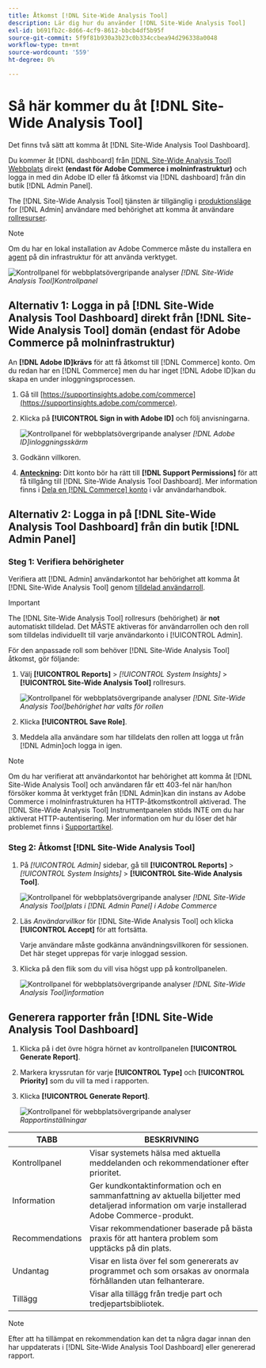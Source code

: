 ```yaml
---
title: Åtkomst [!DNL Site-Wide Analysis Tool]
description: Lär dig hur du använder [!DNL Site-Wide Analysis Tool]
exl-id: b691fb2c-8d66-4cf9-8612-bbcb4df5b95f
source-git-commit: 5f9f81b930a3b23c0b334ccbea94d296338a0048
workflow-type: tm+mt
source-wordcount: '559'
ht-degree: 0%

---
```


# Så här kommer du åt [!DNL Site-Wide Analysis Tool]

Det finns två sätt att komma åt [!DNL Site-Wide Analysis Tool Dashboard].

Du kommer åt [!DNL dashboard] från [[!DNL Site-Wide Analysis Tool] Webbplats](https://supportinsights.adobe.com/commerce) direkt **(endast för Adobe Commerce i molninfrastruktur)** och logga in med din Adobe ID eller få åtkomst via [!DNL dashboard] från din butik [!DNL Admin Panel].

The [!DNL Site-Wide Analysis Tool] tjänsten är tillgänglig i [produktionsläge](https://docs.magento.com/user-guide/magento/installation-modes.html) for [!DNL Admin] användare med behörighet att komma åt användare [rollresurser](https://docs.magento.com/user-guide/system/permissions-user-roles.html).

>[!NOTE]
>
>Om du har en lokal installation av Adobe Commerce måste du installera en [agent](../site-wide-analysis-tool/installation.md) på din infrastruktur för att använda verktyget.

![Kontrollpanel för webbplatsövergripande analyser](../../assets/tools/site-wide-analysis-tool-dashboard.png)
*[!DNL Site-Wide Analysis Tool]Kontrollpanel*

## Alternativ 1: Logga in på [!DNL Site-Wide Analysis Tool Dashboard] direkt från [!DNL Site-Wide Analysis Tool] domän (endast för Adobe Commerce på molninfrastruktur)

An **[!DNL Adobe ID]krävs** för att få åtkomst till [!DNL Commerce] konto.
Om du redan har en [!DNL Commerce] men du har inget [!DNL Adobe ID]kan du skapa en under inloggningsprocessen.

1. Gå till [https://supportinsights.adobe.com/commerce](https://supportinsights.adobe.com/commerce).

1. Klicka på **[!UICONTROL Sign in with Adobe ID]** och följ anvisningarna.

   ![Kontrollpanel för webbplatsövergripande analyser](../../assets/tools/adobe-id-login.jpg)
   *[!DNL Adobe ID]inloggningsskärm*

1. Godkänn villkoren.

1. **<u>Anteckning</u>:** Ditt konto bör ha rätt till **[!DNL Support Permissions]** för att få tillgång till [!DNL Site-Wide Analysis Tool Dashboard].
Mer information finns i [Dela en [!DNL Commerce] konto](https://experienceleague.adobe.com/docs/commerce-admin/start/commerce-account/commerce-account-share.html) i vår användarhandbok.

## Alternativ 2: Logga in på [!DNL Site-Wide Analysis Tool Dashboard] från din butik [!DNL Admin Panel]

### Steg 1: Verifiera behörigheter

Verifiera att [!DNL Admin] användarkontot har behörighet att komma åt [!DNL Site-Wide Analysis Tool] genom [tilldelad användarroll](https://docs.magento.com/user-guide/system/permissions-user-roles.html).

>[!IMPORTANT]
>
>The [!DNL Site-Wide Analysis Tool] rollresurs (behörighet) är **not** automatiskt tilldelad. Det MÅSTE aktiveras för användarrollen och den roll som tilldelas individuellt till varje användarkonto i [!UICONTROL Admin].

För den anpassade roll som behöver [!DNL Site-Wide Analysis Tool] åtkomst, gör följande:

1. Välj **[!UICONTROL Reports]** > *[!UICONTROL System Insights]* > **[!UICONTROL Site-Wide Analysis Tool]** rollresurs.

   ![Kontrollpanel för webbplatsövergripande analyser](../../assets/tools/swat-role-access.png)
   *[!DNL Site-Wide Analysis Tool]behörighet har valts för rollen*

1. Klicka **[!UICONTROL Save Role]**.

1. Meddela alla användare som har tilldelats den rollen att logga ut från [!DNL Admin]och logga in igen.

>[!NOTE]
>
>Om du har verifierat att användarkontot har behörighet att komma åt [!DNL Site-Wide Analysis Tool] och användaren får ett 403-fel när han/hon försöker komma åt verktyget från [!DNL Admin]kan din instans av Adobe Commerce i molninfrastrukturen ha HTTP-åtkomstkontroll aktiverad. The [!DNL Site-Wide Analysis Tool] Instrumentpanelen stöds INTE om du har aktiverat HTTP-autentisering. Mer information om hur du löser det här problemet finns i [Supportartikel](https://support.magento.com/hc/en-us/articles/360057400172-403-errors-when-accessing-Site-Wide-Analysis-Tool-on-Magento?_ga=2.168901729.117144580.1649172612-1623400270.1640858671).

### Steg 2: Åtkomst [!DNL Site-Wide Analysis Tool]

1. På *[!UICONTROL Admin]* sidebar, gå till **[!UICONTROL Reports]** > *[!UICONTROL System Insights]* > **[!UICONTROL Site-Wide Analysis Tool]**.

   ![Kontrollpanel för webbplatsövergripande analyser](../../assets/tools/ac-admin-panel-marked.jpg)
   *[!DNL Site-Wide Analysis Tool]plats i [!DNL Admin Panel] i Adobe Commerce*

1. Läs *Användarvillkor* för [!DNL Site-Wide Analysis Tool] och klicka **[!UICONTROL Accept]** för att fortsätta.

   Varje användare måste godkänna användningsvillkoren för sessionen. Det här steget upprepas för varje inloggad session.


1. Klicka på den flik som du vill visa högst upp på kontrollpanelen.

   ![Kontrollpanel för webbplatsövergripande analyser](../../assets/tools/swat-information-tab.png)
   *[!DNL Site-Wide Analysis Tool]information*

## Generera rapporter från [!DNL Site-Wide Analysis Tool Dashboard]

1. Klicka på i det övre högra hörnet av kontrollpanelen **[!UICONTROL Generate Report]**.

1. Markera kryssrutan för varje **[!UICONTROL Type]** och **[!UICONTROL Priority]** som du vill ta med i rapporten.

1. Klicka **[!UICONTROL Generate Report]**.

   ![Kontrollpanel för webbplatsövergripande analyser](../../assets/tools/swat-report-settings.png)
   *Rapportinställningar*

| TABB | BESKRIVNING |
| --- | --- |
| Kontrollpanel | Visar systemets hälsa med aktuella meddelanden och rekommendationer efter prioritet. |
| Information | Ger kundkontaktinformation och en sammanfattning av aktuella biljetter med detaljerad information om varje installerad Adobe Commerce-produkt. |
| Recommendations | Visar rekommendationer baserade på bästa praxis för att hantera problem som upptäcks på din plats. |
| Undantag | Visar en lista över fel som genererats av programmet och som orsakas av onormala förhållanden utan felhanterare. |
| Tillägg | Visar alla tillägg från tredje part och tredjepartsbibliotek. |

>[!NOTE]
>
>Efter att ha tillämpat en rekommendation kan det ta några dagar innan den har uppdaterats i [!DNL Site-Wide Analysis Tool Dashboard] eller genererad rapport.
